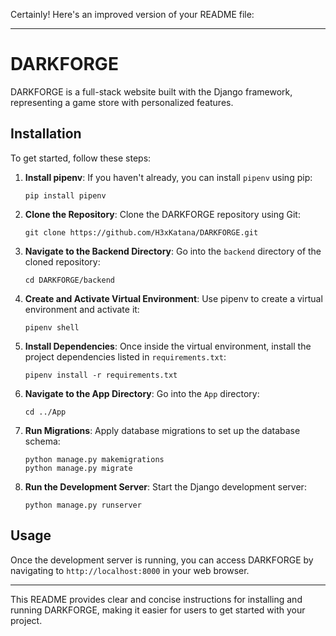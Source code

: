 Certainly! Here's an improved version of your README file:

---

# DARKFORGE

DARKFORGE is a full-stack website built with the Django framework, representing a game store with personalized features.

## Installation

To get started, follow these steps:

1. **Install pipenv**: If you haven't already, you can install `pipenv` using pip:
   
   ```
   pip install pipenv
   ```

2. **Clone the Repository**: Clone the DARKFORGE repository using Git:

   ```
   git clone https://github.com/H3xKatana/DARKFORGE.git
   ```

3. **Navigate to the Backend Directory**: Go into the `backend` directory of the cloned repository:

   ```
   cd DARKFORGE/backend
   ```

4. **Create and Activate Virtual Environment**: Use pipenv to create a virtual environment and activate it:

   ```
   pipenv shell
   ```

5. **Install Dependencies**: Once inside the virtual environment, install the project dependencies listed in `requirements.txt`:

   ```
   pipenv install -r requirements.txt
   ```

6. **Navigate to the App Directory**: Go into the `App` directory:

   ```
   cd ../App
   ```

7. **Run Migrations**: Apply database migrations to set up the database schema:

   ```
   python manage.py makemigrations
   python manage.py migrate
   ```

8. **Run the Development Server**: Start the Django development server:

   ```
   python manage.py runserver
   ```

## Usage

Once the development server is running, you can access DARKFORGE by navigating to `http://localhost:8000` in your web browser.

---

This README provides clear and concise instructions for installing and running DARKFORGE, making it easier for users to get started with your project.